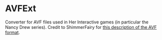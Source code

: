 # AVFExt

Converter for AVF files used in Her Interactive games (in particular the Nancy Drew series). Credit to ShimmerFairy for [this description of the AVF format](https://shimmerfairy.neocities.org/nd/ff_avf).